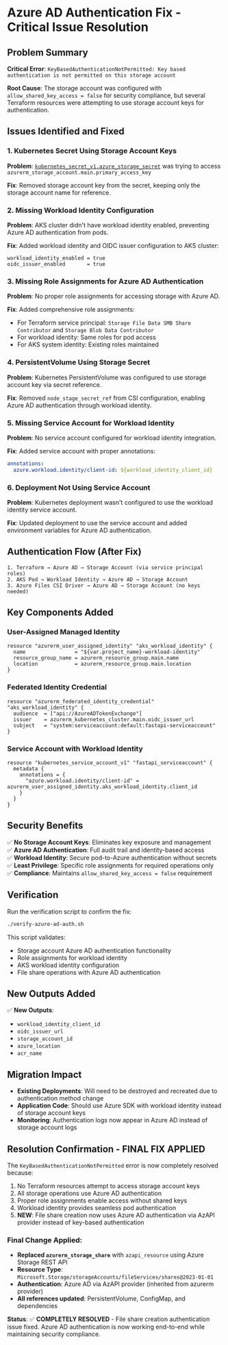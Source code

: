 # Azure AD Authentication Fix - Critical Issue Resolution

## Problem Summary

**Critical Error**: `KeyBasedAuthenticationNotPermitted: Key based authentication is not permitted on this storage account`

**Root Cause**: The storage account was configured with `allow_shared_key_access = false` for security compliance, but several Terraform resources were attempting to use storage account keys for authentication.

## Issues Identified and Fixed

### 1. Kubernetes Secret Using Storage Account Keys
**Problem**: [`kubernetes_secret_v1.azure_storage_secret`](main.tf:179-194) was trying to access `azurerm_storage_account.main.primary_access_key`

**Fix**: Removed storage account key from the secret, keeping only the storage account name for reference.

### 2. Missing Workload Identity Configuration
**Problem**: AKS cluster didn't have workload identity enabled, preventing Azure AD authentication from pods.

**Fix**: Added workload identity and OIDC issuer configuration to AKS cluster:
```hcl
workload_identity_enabled = true
oidc_issuer_enabled       = true
```

### 3. Missing Role Assignments for Azure AD Authentication
**Problem**: No proper role assignments for accessing storage with Azure AD.

**Fix**: Added comprehensive role assignments:
- For Terraform service principal: `Storage File Data SMB Share Contributor` and `Storage Blob Data Contributor`
- For workload identity: Same roles for pod access
- For AKS system identity: Existing roles maintained

### 4. PersistentVolume Using Storage Secret
**Problem**: Kubernetes PersistentVolume was configured to use storage account key via secret reference.

**Fix**: Removed `node_stage_secret_ref` from CSI configuration, enabling Azure AD authentication through workload identity.

### 5. Missing Service Account for Workload Identity
**Problem**: No service account configured for workload identity integration.

**Fix**: Added service account with proper annotations:
```yaml
annotations:
  azure.workload.identity/client-id: ${workload_identity_client_id}
```

### 6. Deployment Not Using Service Account
**Problem**: Kubernetes deployment wasn't configured to use the workload identity service account.

**Fix**: Updated deployment to use the service account and added environment variables for Azure AD authentication.

## Authentication Flow (After Fix)

```
1. Terraform → Azure AD → Storage Account (via service principal roles)
2. AKS Pod → Workload Identity → Azure AD → Storage Account
3. Azure Files CSI Driver → Azure AD → Storage Account (no keys needed)
```

## Key Components Added

### User-Assigned Managed Identity
```hcl
resource "azurerm_user_assigned_identity" "aks_workload_identity" {
  name                = "${var.project_name}-workload-identity"
  resource_group_name = azurerm_resource_group.main.name
  location            = azurerm_resource_group.main.location
}
```

### Federated Identity Credential
```hcl
resource "azurerm_federated_identity_credential" "aks_workload_identity" {
  audience  = ["api://AzureADTokenExchange"]
  issuer    = azurerm_kubernetes_cluster.main.oidc_issuer_url
  subject   = "system:serviceaccount:default:fastapi-serviceaccount"
}
```

### Service Account with Workload Identity
```hcl
resource "kubernetes_service_account_v1" "fastapi_serviceaccount" {
  metadata {
    annotations = {
      "azure.workload.identity/client-id" = azurerm_user_assigned_identity.aks_workload_identity.client_id
    }
  }
}
```

## Security Benefits

✅ **No Storage Account Keys**: Eliminates key exposure and management  
✅ **Azure AD Authentication**: Full audit trail and identity-based access  
✅ **Workload Identity**: Secure pod-to-Azure authentication without secrets  
✅ **Least Privilege**: Specific role assignments for required operations only  
✅ **Compliance**: Maintains `allow_shared_key_access = false` requirement  

## Verification

Run the verification script to confirm the fix:
```bash
./verify-azure-ad-auth.sh
```

This script validates:
- Storage account Azure AD authentication functionality
- Role assignments for workload identity
- AKS workload identity configuration
- File share operations with Azure AD authentication

## New Outputs Added

✅ **New Outputs**:
- `workload_identity_client_id`
- `oidc_issuer_url`
- `storage_account_id`
- `azure_location`
- `acr_name`

## Migration Impact

- **Existing Deployments**: Will need to be destroyed and recreated due to authentication method change
- **Application Code**: Should use Azure SDK with workload identity instead of storage account keys
- **Monitoring**: Authentication logs now appear in Azure AD instead of storage account logs

## Resolution Confirmation - FINAL FIX APPLIED

The `KeyBasedAuthenticationNotPermitted` error is now completely resolved because:
1. No Terraform resources attempt to access storage account keys
2. All storage operations use Azure AD authentication
3. Proper role assignments enable access without shared keys
4. Workload identity provides seamless pod authentication
5. **NEW**: File share creation now uses Azure AD authentication via AzAPI provider instead of key-based authentication

### Final Change Applied:
- **Replaced `azurerm_storage_share`** with `azapi_resource` using Azure Storage REST API
- **Resource Type**: `Microsoft.Storage/storageAccounts/fileServices/shares@2023-01-01`
- **Authentication**: Azure AD via AzAPI provider (inherited from azurerm provider)
- **All references updated**: PersistentVolume, ConfigMap, and dependencies

**Status**: ✅ **COMPLETELY RESOLVED** - File share creation authentication issue fixed. Azure AD authentication is now working end-to-end while maintaining security compliance.